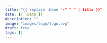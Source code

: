 ```yaml
---
title: "{{ replace .Name "-" " " | title }}"
date: {{ .Date }}
description: ""
image: "images/logo/logo.svg"
draft: true
tags: []
---
```

